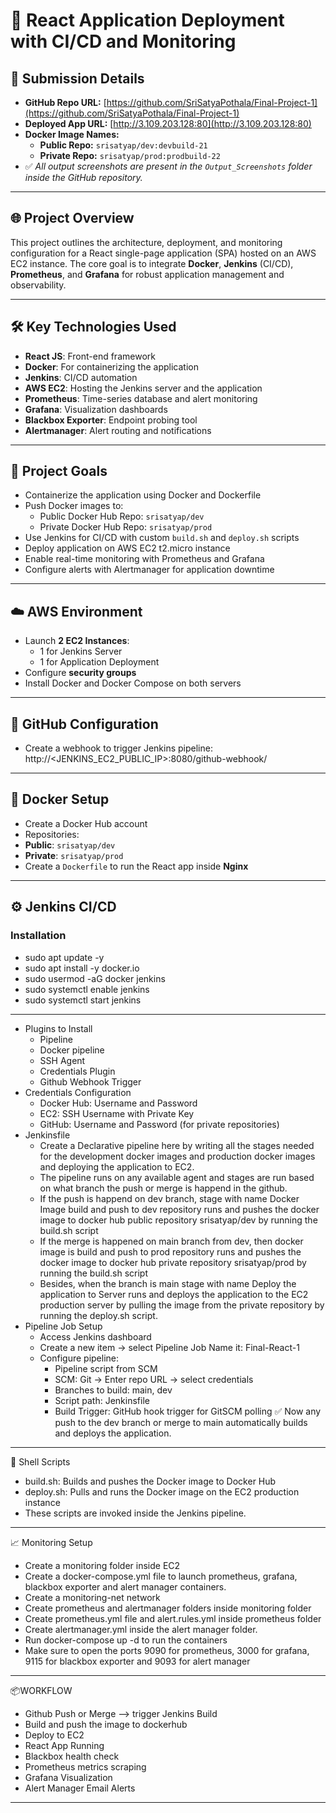 # 🚀 React Application Deployment with CI/CD and Monitoring

## 📎 Submission Details

- **GitHub Repo URL:** [https://github.com/SriSatyaPothala/Final-Project-1](https://github.com/SriSatyaPothala/Final-Project-1)
- **Deployed App URL:** [http://3.109.203.128:80](http://3.109.203.128:80)
- **Docker Image Names:**
  - **Public Repo:** `srisatyap/dev:devbuild-21`
  - **Private Repo:** `srisatyap/prod:prodbuild-22`
- ✅ *All output screenshots are present in the `Output_Screenshots` folder inside the GitHub repository.*

---

## 🌐 Project Overview

This project outlines the architecture, deployment, and monitoring configuration for a React single-page application (SPA) hosted on an AWS EC2 instance. The core goal is to integrate **Docker**, **Jenkins** (CI/CD), **Prometheus**, and **Grafana** for robust application management and observability.

---

## 🛠️ Key Technologies Used

- **React JS**: Front-end framework
- **Docker**: For containerizing the application
- **Jenkins**: CI/CD automation
- **AWS EC2**: Hosting the Jenkins server and the application
- **Prometheus**: Time-series database and alert monitoring
- **Grafana**: Visualization dashboards
- **Blackbox Exporter**: Endpoint probing tool
- **Alertmanager**: Alert routing and notifications

---

## 🎯 Project Goals

- Containerize the application using Docker and Dockerfile
- Push Docker images to:
  - Public Docker Hub Repo: `srisatyap/dev`
  - Private Docker Hub Repo: `srisatyap/prod`
-  Use Jenkins for CI/CD with custom `build.sh` and `deploy.sh` scripts
-  Deploy application on AWS EC2 t2.micro instance
-  Enable real-time monitoring with Prometheus and Grafana
-  Configure alerts with Alertmanager for application downtime

---

## ☁️ AWS Environment

- Launch **2 EC2 Instances**:
  - 1 for Jenkins Server
  - 1 for Application Deployment
- Configure **security groups**
- Install Docker and Docker Compose on both servers

---

## 🔗 GitHub Configuration

- Create a webhook to trigger Jenkins pipeline:
  http://<JENKINS_EC2_PUBLIC_IP>:8080/github-webhook/

---

## 🐳 Docker Setup

- Create a Docker Hub account
- Repositories:
- **Public**: `srisatyap/dev`
- **Private**: `srisatyap/prod`
- Create a `Dockerfile` to run the React app inside **Nginx**

---

## ⚙️ Jenkins CI/CD

### Installation

- sudo apt update -y
- sudo apt install -y docker.io
- sudo usermod -aG docker jenkins
- sudo systemctl enable jenkins
- sudo systemctl start jenkins
---
- Plugins to Install
  - Pipeline
  - Docker pipeline
  - SSH Agent
  - Credentials Plugin
  - Github Webhook Trigger
- Credentials Configuration
  - Docker Hub: Username and Password
  - EC2: SSH Username with Private Key
  - GitHub: Username and Password (for private repositories)
- Jenkinsfile
  - Create a Declarative pipeline here by writing all the stages needed for the development docker images and production docker images and deploying the application to EC2.
  - The pipeline runs on any available agent and stages are run based on what branch the push or merge is happend in the github.
  - If the push is happend on dev branch, stage with name Docker Image build and push to dev repository runs and pushes the docker image to docker hub public repository srisatyap/dev by running the build.sh script
  - If the merge is happened on main branch from dev, then docker image is build and push to prod repository runs and pushes the docker image to docker hub private repository srisatyap/prod by running the build.sh script
  - Besides, when the branch is main stage with name Deploy the application to Server runs and deploys the application to the EC2 production server by pulling the image from the private repository by running the deploy.sh script.
- Pipeline Job Setup 
  - Access Jenkins dashboard
  - Create a new item → select Pipeline Job Name it: Final-React-1
  - Configure pipeline:
     - Pipeline script from SCM
     - SCM: Git → Enter repo URL → select credentials
     - Branches to build: main, dev
     - Script path: Jenkinsfile
     - Build Trigger: GitHub hook trigger for GitSCM polling
✅ Now any push to the dev branch or merge to main automatically builds and deploys the application.
---
📁 Shell Scripts
  - build.sh: Builds and pushes the Docker image to Docker Hub
  - deploy.sh: Pulls and runs the Docker image on the EC2 production instance
  - These scripts are invoked inside the Jenkins pipeline.
---
 📈 Monitoring Setup
  - Create a monitoring folder inside EC2
  - Create a docker-compose.yml file to launch prometheus, grafana, blackbox exporter and alert manager containers.
  - Create a monitoring-net network 
  - Create prometheus and alertmanager folders inside monitoring folder
  - Create prometheus.yml file and alert.rules.yml inside prometheus folder
  - Create alertmanager.yml inside the alert manager folder.
  - Run docker-compose up -d to run the containers
  - Make sure to open the ports 9090 for prometheus, 3000 for grafana, 9115 for blackbox exporter and 9093 for alert manager
---
📦WORKFLOW
  - Github Push or Merge --> trigger Jenkins Build
  - Build and push the image to dockerhub
  - Deploy to EC2
  - React App Running
  - Blackbox health check
  - Prometheus metrics scraping
  - Grafana Visualization
  - Alert Manager Email Alerts
---